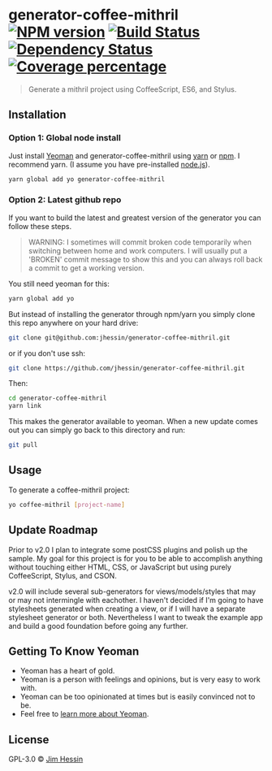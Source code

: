 # generator-coffee-mithril [![NPM version][npm-image]][npm-url] [![Build Status][travis-image]][travis-url] [![Dependency Status][daviddm-image]][daviddm-url] [![Coverage percentage][coveralls-image]][coveralls-url]

> Generate a mithril project using CoffeeScript, ES6, and Stylus.

## Installation

### Option 1: Global node install

Just install [Yeoman](http://yeoman.io) and generator-coffee-mithril using [yarn](https://yarnpkg.com) or [npm](https://www.npmjs.com/). I recommend yarn. (I assume you have pre-installed [node.js](https://nodejs.org/)).

```bash
yarn global add yo generator-coffee-mithril
```

### Option 2: Latest github repo

If you want to build the latest and greatest version of the generator you can follow these steps.

> WARNING: I sometimes will commit broken code temporarily when switching between home and work computers. I will usually put a 'BROKEN' commit message to show this and you can always roll back a commit to get a working version.

You still need yeoman for this:

```bash
yarn global add yo
```

But instead of installing the generator through npm/yarn you simply clone this repo anywhere on your hard drive:

```bash
git clone git@github.com:jhessin/generator-coffee-mithril.git
```

or if you don't use ssh:

```bash
git clone https://github.com/jhessin/generator-coffee-mithril.git
```

Then:

```bash
cd generator-coffee-mithril
yarn link
```

This makes the generator available to yeoman. When a new update comes out you can simply go back to this directory and run:

```bash
git pull
```

## Usage

To generate a coffee-mithril project:

```bash
yo coffee-mithril [project-name]
```

## Update Roadmap

Prior to v2.0 I plan to integrate some postCSS plugins and polish up the sample. My goal for this project is for you to be able to accomplish anything without touching either HTML, CSS, or JavaScript but using purely CoffeeScript, Stylus, and CSON.

v2.0 will include several sub-generators for views/models/styles that may or may not intermingle with eachother. I haven't decided if I'm going to have stylesheets generated when creating a view, or if I will have a separate stylesheet generator or both. Nevertheless I want to tweak the example app and build a good foundation before going any further.

## Getting To Know Yeoman

* Yeoman has a heart of gold.
* Yeoman is a person with feelings and opinions, but is very easy to work with.
* Yeoman can be too opinionated at times but is easily convinced not to be.
* Feel free to [learn more about Yeoman](http://yeoman.io/).

## License

GPL-3.0 © [Jim Hessin](http://www.grillbrickstudios.com)

[npm-image]: https://badge.fury.io/js/generator-coffee-mithril.svg
[npm-url]: https://npmjs.org/package/generator-coffee-mithril
[travis-image]: https://travis-ci.org/jhessin/generator-coffee-mithril.svg?branch=master
[travis-url]: https://travis-ci.org/jhessin/generator-coffee-mithril
[daviddm-image]: https://david-dm.org/jhessin/generator-coffee-mithril.svg?theme=shields.io
[daviddm-url]: https://david-dm.org/jhessin/generator-coffee-mithril
[coveralls-image]: https://coveralls.io/repos/jhessin/generator-coffee-mithril/badge.svg
[coveralls-url]: https://coveralls.io/r/jhessin/generator-coffee-mithril
